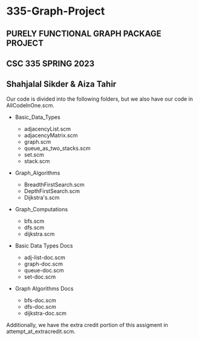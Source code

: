 # 335-Graph-Project

## PURELY FUNCTIONAL GRAPH PACKAGE PROJECT 
## CSC 335 SPRING 2023
## Shahjalal Sikder & Aiza Tahir


Our code is divided into the following folders, but we also have our code in AllCodeInOne.scm. 

- Basic_Data_Types
  - adjacencyList.scm
  - adjacencyMatrix.scm
  - graph.scm
  - queue_as_two_stacks.scm
  - set.scm
  - stack.scm

- Graph_Algorithms
  - BreadthFirstSearch.scm
  - DepthFirstSearch.scm
  - Dijkstra's.scm

- Graph_Computations
  - bfs.scm
  - dfs.scm
  - dijkstra.scm

- Basic Data Types Docs
  - adj-list-doc.scm
  - graph-doc.scm
  - queue-doc.scm
  - set-doc.scm
 
- Graph Algorithms Docs
  - bfs-doc.scm
  - dfs-doc.scm
  - dijkstra-doc.scm


Additionally, we have the extra credit portion of this assigment in attempt_at_extracredit.scm. 
